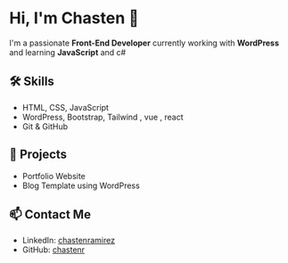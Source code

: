 
# Hi, I'm Chasten 👋

I'm a passionate **Front-End Developer** currently working with **WordPress** and learning **JavaScript** and c#

## 🛠️ Skills
- HTML, CSS, JavaScript
- WordPress, Bootstrap, Tailwind , vue , react
- Git & GitHub

## 🚀 Projects
- Portfolio Website
- Blog Template using WordPress

## 📫 Contact Me
- LinkedIn: [chastenramirez](https://www.linkedin.com/in/chastenramirez/)
- GitHub: [chastenr](https://github.com/chastenr)
